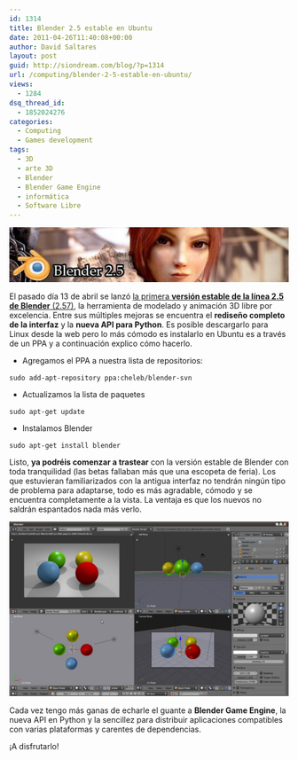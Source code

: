 ```yaml
---
id: 1314
title: Blender 2.5 estable en Ubuntu
date: 2011-04-26T11:40:08+00:00
author: David Saltares
layout: post
guid: http://siondream.com/blog/?p=1314
url: /computing/blender-2-5-estable-en-ubuntu/
views:
  - 1284
dsq_thread_id:
  - 1852024276
categories:
  - Computing
  - Games development
tags:
  - 3D
  - arte 3D
  - Blender
  - Blender Game Engine
  - informática
  - Software Libre
---
```


![blender25.jpg](/img/wp/blender25.jpg)

El pasado día 13 de abril se lanzó [la primera **versión estable de la línea 2.5 de Blender** (2.57)](http://www.blender.org/development/release-logs/blender-257/), la herramienta de modelado y animación 3D libre por excelencia. Entre sus múltiples mejoras se encuentra el **rediseño completo de la interfaz** y la **nueva API para Python**. Es posible descargarlo para Linux desde la web pero lo más cómodo es instalarlo en Ubuntu es a través de un PPA y a continuación explico cómo hacerlo.

* Agregamos el PPA a nuestra lista de repositorios:

```
sudo add-apt-repository ppa:cheleb/blender-svn
```


* Actualizamos la lista de paquetes

```
sudo apt-get update
```


* Instalamos Blender

```
sudo apt-get install blender
```


Listo, **ya podréis comenzar a trastear** con la versión estable de Blender con toda tranquilidad (las betas fallaban más que una escopeta de feria). Los que estuvieran familiarizados con la antigua interfaz no tendrán ningún tipo de problema para adaptarse, todo es más agradable, cómodo y se encuentra completamente a la vista. La ventaja es que los nuevos no saldrán espantados nada más verlo.

![blender257.jpg](/img/wp/blender257.jpg)

Cada vez tengo más ganas de echarle el guante a **Blender Game Engine**, la nueva API en Python y la sencillez para distribuir aplicaciones compatibles con varias plataformas y carentes de dependencias.

¡A disfrutarlo!